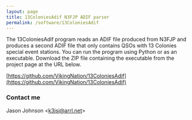 ```yaml
---
layout: page
title: 13ColoniesAdif N3FJP ADIF parser
permalink: /software/13ColoniesAdif
---
```


The 13ColoniesAdif program reads an ADIF file produced from N3FJP and produces a second ADIF file that only contains QSOs with 13 Colonies special event stations. You can run the program using Python or as an executable.  Download the ZIP file containing the executable from the project page at the URL below.

[https://github.com/VikingNation/13ColoniesAdif](https://github.com/VikingNation/13ColoniesAdif)

 
### Contact me
Jason Johnson &lt;[k3jsj@arrl.net](mailto:k3jsj@arrl.net)&gt;

  

